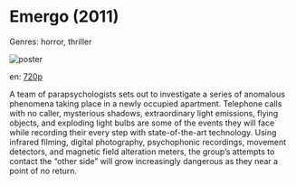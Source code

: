 # Emergo (2011)

Genres: horror, thriller

![poster](http://image.tmdb.org/t/p/w500/a0tcW68cDpyHMimogCpLHEQGF01.jpg)

en:
  [720p](magnet:?xt=urn:btih:9E1391B0692E00E72CBA76D7741831E3477CF2A5&tr=udp://glotorrents.pw:6969/announce&tr=udp://tracker.opentrackr.org:1337/announce&tr=udp://torrent.gresille.org:80/announce&tr=udp://tracker.openbittorrent.com:80&tr=udp://tracker.coppersurfer.tk:6969&tr=udp://tracker.leechers-paradise.org:6969&tr=udp://p4p.arenabg.ch:1337&tr=udp://tracker.internetwarriors.net:1337)
  


A team of parapsychologists sets out to investigate a series of anomalous phenomena taking place in a newly occupied apartment. Telephone calls with no caller, mysterious shadows, extraordinary light emissions, flying objects, and exploding light bulbs are some of the events they will face while recording their every step with state-of-the-art technology. Using infrared filming, digital photography, psychophonic recordings, movement detectors, and magnetic field alteration meters, the group’s attempts to contact the “other side” will grow increasingly dangerous as they near a point of no return.